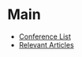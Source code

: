 # Main

* [Conference List](https://karpovilia.github.io/Research/Conferences/)
* [Relevant Articles](Relevant%20Articles)